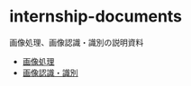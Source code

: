 # internship-documents

画像処理、画像認識・識別の説明資料

- [画像処理][image-processing]
- [画像認識・識別][ai-training]

[image-processing]: image-processing/README.md
[ai-training]: ai-training/README.md
